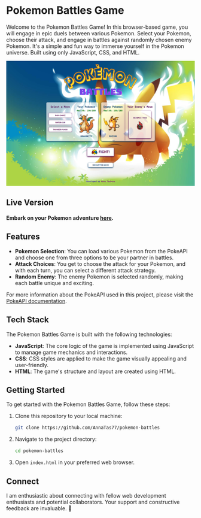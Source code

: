 # Pokemon Battles Game

Welcome to the Pokemon Battles Game!
In this browser-based game, you will engage in epic duels between various Pokemon. Select your Pokemon, choose their attack, and engage in battles against randomly chosen enemy Pokemon. It's a simple and fun way to immerse yourself in the Pokemon universe. Built using only JavaScript, CSS, and HTML.

![Pokemon Battles Game Screenshot](./images/game-screenshot-best.png)

## Live Version

#### Embark on your Pokemon adventure [here](https://poke-battles.netlify.app/).

## Features

-   **Pokemon Selection**: You can load various Pokemon from the PokeAPI and choose one from three options to be your partner in battles.
-   **Attack Choices**: You get to choose the attack for your Pokemon, and with each turn, you can select a different attack strategy.
-   **Random Enemy**: The enemy Pokemon is selected randomly, making each battle unique and exciting.

For more information about the PokeAPI used in this project, please visit the [PokeAPI documentation](https://pokeapi.co/docs/v2).

## Tech Stack

The Pokemon Battles Game is built with the following technologies:

-   **JavaScript**: The core logic of the game is implemented using JavaScript to manage game mechanics and interactions.
-   **CSS**: CSS styles are applied to make the game visually appealing and user-friendly.
-   **HTML**: The game's structure and layout are created using HTML.

## Getting Started

To get started with the Pokemon Battles Game, follow these steps:

1. Clone this repository to your local machine:

    ```bash
    git clone https://github.com/AnnaTas77/pokemon-battles
    ```

2. Navigate to the project directory:

    ```bash
    cd pokemon-battles
    ```

3. Open `index.html` in your preferred web browser.

## Connect

I am enthusiastic about connecting with fellow web development enthusiasts and potential collaborators. Your support and constructive feedback are invaluable. 🚀
